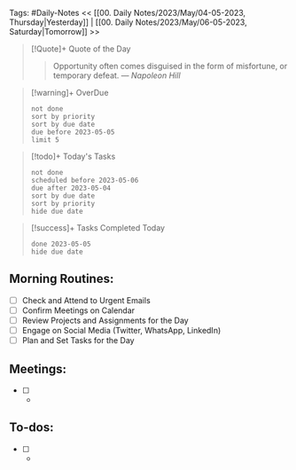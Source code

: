 Tags: #Daily-Notes
<< [[00. Daily Notes/2023/May/04-05-2023, Thursday|Yesterday]] | [[00. Daily Notes/2023/May/06-05-2023, Saturday|Tomorrow]] >>

> [!Quote]+ Quote of the Day  
> > Opportunity often comes disguised in the form of misfortune, or temporary defeat.
> — <cite>Napoleon Hill</cite>

> [!warning]+ OverDue  
> ```tasks  
> not done  
> sort by priority 
> sort by due date  
> due before 2023-05-05  
> limit 5  
> ```

> [!todo]+ Today's Tasks  
> ```tasks  
> not done  
> scheduled before 2023-05-06  
> due after 2023-05-04  
> sort by due date   
> sort by priority 
> hide due date  
> ```

> [!success]+ Tasks Completed Today  
> ```tasks  
> done 2023-05-05  
> hide due date  

## Morning Routines:
- [ ] Check and Attend to Urgent Emails
- [ ] Confirm Meetings on Calendar
- [ ] Review Projects and Assignments for the Day
- [ ] Engage on Social Media (Twitter, WhatsApp, LinkedIn)
- [ ] Plan and Set Tasks for the Day

## Meetings:
- [ ] *

## To-dos:
- [ ] *
